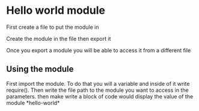 <h1>Hello world module</h1>
<p>First create a file to put the module in</p>
<p>Create the module in the file then export it</p>
<p>Once you export a module you will be able to access it from a different file</p>
<h2>Using the module</h2>
<p>First import the module. To do that you will a variable and inside of it write require(). 
Then write the file path to the module you want to access in the parameters. 
then make write a block of code would display the value of the module *hello-world*</p>